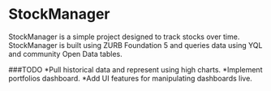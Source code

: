 StockManager
============

StockManager is a simple project designed to track stocks over time. StockManager is built using ZURB Foundation 5 and queries data using YQL and community Open Data tables.

###TODO
*Pull historical data and represent using high charts.
*Implement portfolios dashboard.
*Add UI features for manipulating dashboards live.
